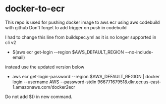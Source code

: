 # docker-to-ecr
This repo is used for pushing docker image to aws ecr using aws codebuild with github
Don't forget to add trigger on push in codebuild

I had to change this line from buildspec.yml as it is no longer supported in cli v2
- $(aws ecr get-login --region $AWS_DEFAULT_REGION --no-include-email)

instead use the updated version below

- aws ecr get-login-password --region $AWS_DEFAULT_REGION | docker login --username AWS --password-stdin 966771679518.dkr.ecr.us-east-1.amazonaws.com/docker2ecr

Do not add $() in new command.

